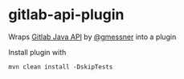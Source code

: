 # gitlab-api-plugin
Wraps [Gitlab Java API](https://github.com/gmessner/gitlab4j-api/) by [@gmessner](https://github.com/gmessner) into a plugin

Install plugin with 

```
mvn clean install -DskipTests 
```
